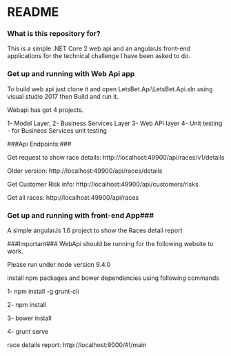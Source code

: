 # README #


### What is this repository for? ###

This is a simple .NET Core 2 web api and an angularJs front-end applications for the technical challenge I have been asked to do.



### Get up and running with Web Api app ###

To build web api just clone it and open LetsBet.Api\LetsBet.Api.sln using visual studio 2017 then Build and run it.

Webapi has got 4 projects.

1- Model Layer, 
2- Business Services Layer
3- Web APi layer
4- Unit testing -  for Business Services unit testing


###Api Endpoints:###

Get request to show race details: http://localhost:49900/api/races/v1/details

Older version: http://localhost:49900/api/races/details

Get Customer Risk info: http://localhost:49900/api/customers/risks

Get all races: http://localhost:49900/api/races



### Get up and running with front-end App###

A simple angularJs 1.6 project to show the Races detail report

###Important###
WebApi should be running for the following website to work.

Please run under node version 9.4.0

install npm packages and bower dependencies using following commands 

1- npm install -g grunt-cli

2- npm install

3- bower install

4- grunt serve

race details report: http://localhost:9000/#!/main


